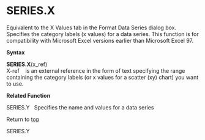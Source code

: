 SERIES.X
========

Equivalent to the X Values tab in the Format Data Series dialog box.
Specifies the category labels (x values) for a data series. This
function is for compatibility with Microsoft Excel versions earlier than
Microsoft Excel 97.

**Syntax**

**SERIES.X**(x\_ref)\
X-ref    is an external reference in the form of text specifying the
range containing the category labels (or x values for a scatter (xy)
chart) you want to use.

**Related Function**

SERIES.Y   Specifies the name and values for a data series

Return to [top](#Q)

SERIES.Y
